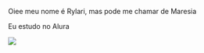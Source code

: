 Oiee meu nome é Rylari, mas pode me chamar de Maresia

Eu estudo no Alura

![](https://static.escolakids.uol.com.br/2024/04/1-imagem-de-uma-praia-tropical-no-oceano-nas-ilhas-maldivas.jpg)

